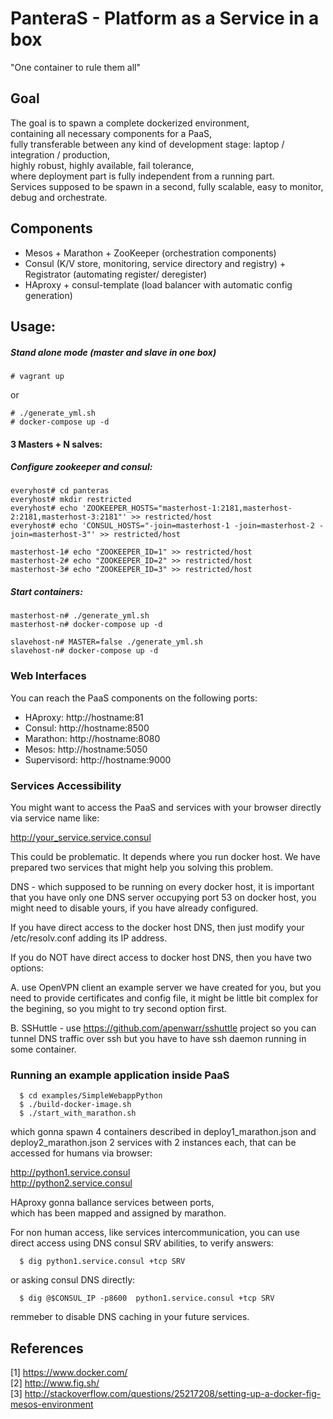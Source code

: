 # PanteraS - Platform as a Service in a box
"One container to rule them all"

## Goal
The goal is to spawn a complete dockerized environment,  
containing all necessary components for a PaaS,  
fully transferable between any kind of development stage: laptop / integration / production,  
highly robust, highly available, fail tolerance,  
where deployment part is fully independent from a running part.  
Services supposed to be spawn in a second, fully scalable, easy to monitor, debug and orchestrate.

## Components
- Mesos + Marathon + ZooKeeper (orchestration components)
- Consul (K/V store, monitoring, service directory and registry)  + Registrator (automating register/ deregister)
- HAproxy + consul-template (load balancer with automatic config generation)

## Usage:

##### Stand alone mode (master and slave in one box)
    # vagrant up

or  

    # ./generate_yml.sh
    # docker-compose up -d

#### 3 Masters + N salves:

##### Configure zookeeper and consul:

    everyhost# cd panteras
    everyhost# mkdir restricted
    everyhost# echo 'ZOOKEEPER_HOSTS="masterhost-1:2181,masterhost-2:2181,masterhost-3:2181"' >> restricted/host
    everyhost# echo 'CONSUL_HOSTS="-join=masterhost-1 -join=masterhost-2 -join=masterhost-3"' >> restricted/host
    
    masterhost-1# echo "ZOOKEEPER_ID=1" >> restricted/host
    masterhost-2# echo "ZOOKEEPER_ID=2" >> restricted/host
    masterhost-3# echo "ZOOKEEPER_ID=3" >> restricted/host
    
##### Start containers:

    masterhost-n# ./generate_yml.sh
    masterhost-n# docker-compose up -d

    slavehost-n# MASTER=false ./generate_yml.sh
    slavehost-n# docker-compose up -d

### Web Interfaces

You can reach the PaaS components
on the following ports:

- HAproxy: http://hostname:81
- Consul: http://hostname:8500
- Marathon: http://hostname:8080
- Mesos: http://hostname:5050
- Supervisord: http://hostname:9000

### Services Accessibility

You might want to access the PaaS and services
with your browser directly via service name like:

http://your_service.service.consul

This could be problematic. It depends where you run docker host.
We have prepared two services that might help you solving this problem.

DNS - which supposed to be running on every docker host,
it is important that you have only one DNS server occupying port 53 on docker host,
you might need to disable yours, if you have already configured.

If you have direct access to the docker host DNS,
then just modify your /etc/resolv.conf adding its IP address.

If you do NOT have direct access to docker host DNS,
then you have two options:

A. use OpenVPN client
an example server we have created for you,
but you need to provide certificates and config file,
it might be little bit complex for the begining,
so you might to try second option first.

B. SSHuttle - use https://github.com/apenwarr/sshuttle project so you can tunnel DNS traffic over ssh
but you have to have ssh daemon running in some container.

### Running an example application inside PaaS

      $ cd examples/SimpleWebappPython
      $ ./build-docker-image.sh
      $ ./start_with_marathon.sh

which gonna spawn 4 containers described in deploy1_marathon.json and deploy2_marathon.json
2 services with 2 instances each, that can be accessed for humans via browser:

http://python1.service.consul  
http://python2.service.consul

HAproxy gonna ballance services between ports,  
which has been mapped and assigned by marathon.

For non human access, like services intercommunication, you can use direct access 
using DNS consul SRV abilities, to verify answers:

      $ dig python1.service.consul +tcp SRV

or asking consul DNS directly:

      $ dig @$CONSUL_IP -p8600  python1.service.consul +tcp SRV

remmeber to disable DNS caching in your future services.

## References

[1] https://www.docker.com/  
[2] http://www.fig.sh/  
[3] http://stackoverflow.com/questions/25217208/setting-up-a-docker-fig-mesos-environment

